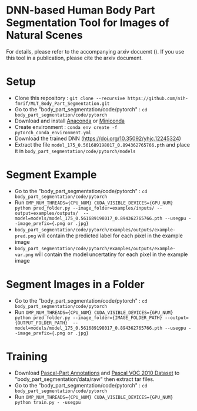 # DNN-based Human Body Part Segmentation Tool for Images of Natural Scenes

For details, please refer to the accompanying arxiv docuemt (). If you use this tool in a publication, please cite the arxiv document.

# Setup
* Clone this repository : `git clone --recursive https://github.com/nih-fmrif/MLT_Body_Part_Segmentation.git`
* Go to the "body_part_segmentation/code/pytorch" : `cd body_part_segmentation/code/pytorch`
* Download and install [Anaconda](https://www.anaconda.com/download/) or [Miniconda](https://conda.io/miniconda.html)
* Create environment : `conda env create -f pytorch_conda_environment.yml`
* Download the trained DNN (https://doi.org/10.35092/yhjc.12245324)
* Extract the file `model_175_0.561689198017_0.894362765766.pth` and place it in `body_part_segmentation/code/pytorch/models`

# Segment Example
* Go to the "body_part_segmentation/code/pytorch" : `cd body_part_segmentation/code/pytorch`
* Run `OMP_NUM_THREADS={CPU_NUM} CUDA_VISIBLE_DEVICES={GPU_NUM} python pred_folder.py --image_folder=examples/inputs/ --output=examples/outputs/  --model=models/model_175_0.561689198017_0.894362765766.pth --usegpu --image_prefix={.png or .jpg}`
* `body_part_segmentation/code/pytorch/examples/outputs/example-pred.png` will contain the predicted label for each pixel in the example image
* `body_part_segmentation/code/pytorch/examples/outputs/example-var.png` will contain the model uncertatiny for each pixel in the example image


# Segment Images in a Folder
* Go to the "body_part_segmentation/code/pytorch" : `cd body_part_segmentation/code/pytorch`
* Run `OMP_NUM_THREADS={CPU_NUM} CUDA_VISIBLE_DEVICES={GPU_NUM} python pred_folder.py --image_folder={IMAGE_FOLDER_PATH} --output={OUTPUT_FOLDER_PATH}  --model=models/model_175_0.561689198017_0.894362765766.pth --usegpu --image_prefix={.png or .jpg}`

# Training
* Download [Pascal-Part Annotations](http://www.stat.ucla.edu/~xianjie.chen/pascal_part_dataset/pascal_part.html) and [Pascal VOC 2010 Dataset](http://host.robots.ox.ac.uk/pascal/VOC/voc2010/index.html#devkit) to "body_part_segmentation/data/raw" then extract tar files.
* Go to the "body_part_segmentation/code/pytorch" : `cd body_part_segmentation/code/pytorch`
* Run `OMP_NUM_THREADS={CPU_NUM} CUDA_VISIBLE_DEVICES={GPU_NUM} python train.py - -usegpu`

